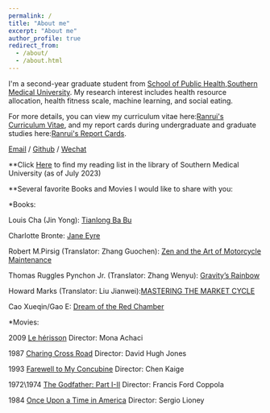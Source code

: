 ```yaml
---
permalink: /
title: "About me"
excerpt: "About me"
author_profile: true
redirect_from: 
  - /about/
  - /about.html
---
```


I'm a second-year graduate student from [School of Public Health](http://portal.smu.edu.cn/gwxy/index.htm),[Southern Medical University](https://www.smu.edu.cn). My research interest includes health resource allocation, health fitness scale, machine learning, and social eating.

For more details, you can view my curriculum vitae here:[Ranrui's Curriculum Vitae](./assets/Curriculum_Vitae.pdf), and my report cards during undergraduate and graduate studies here:[Ranrui's Report Cards](./assets/Report_card.pdf).

[Email](mailto:13544492060@126.com) / [Github](https://github.com/Ranrui99) / [Wechat](./images/wechat.jpg)


**Click [Here](./assets/Reading_list.pdf) to find my reading list in the library of Southern Medical University (as of July 2023)


**Several favorite Books and Movies I would like to share with you: 

*Books:

Louis Cha (Jin Yong): [Tianlong Ba Bu](https://book.douban.com/subject/1255625/)

Charlotte Bronte: [Jane Eyre](https://search.bilibili.com/all?keyword=Jane%20Eyre&from_source=webtop_search&spm_id_from=333.1007&search_source=5)

Robert M.Pirsig (Translator: Zhang Guochen): [Zen and the Art of Motorcycle Maintenance](https://book.douban.com/subject/6811366/)

Thomas Ruggles Pynchon Jr. (Translator: Zhang Wenyu): [Gravity’s Rainbow](https://book.douban.com/subject/30431388/)

Howard Marks (Translator: Liu Jianwei):[MASTERING THE MARKET CYCLE](https://book.douban.com/subject/30443502/)

Cao Xueqin/Gao E: [Dream of the Red Chamber](https://book.douban.com/subject/1007305/)

*Movies:

2009 [Le hérisson](https://movie.douban.com/subject/3824274/) Director: Mona Achaci

1987 [Charing Cross Road](https://movie.douban.com/subject/1299481/) Director: David Hugh Jones

1993 [Farewell to My Concubine](https://movie.douban.com/subject/1291546/) Director: Chen Kaige

1972\1974 [The Godfather: Part I-II](https://movie.douban.com/subject/1291841/) Director: Francis Ford Coppola

1984 [Once Upon a Time in America](https://movie.douban.com/subject/1292262/) Director: Sergio Lioney
